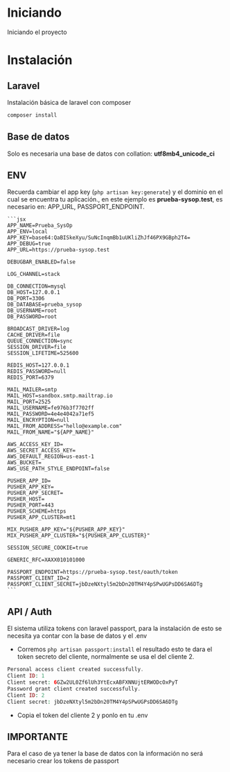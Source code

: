 # Iniciando

Iniciando el proyecto

# Instalación

## Laravel

Instalación básica de laravel con composer

```jsx
composer install
```

## Base de datos

Solo es necesaria una base de datos con collation: **utf8mb4_unicode_ci**

## ENV

Recuerda cambiar el app key (`php artisan key:generate`) y el dominio en el cual se encuentra tu aplicación., en este ejemplo es **prueba-sysop.test**, es necesario en: APP_URL, PASSPORT_ENDPOINT.

    ```jsx
	APP_NAME=Prueba_SysOp
	APP_ENV=local
	APP_KEY=base64:QaBISkeXyu/SuNcInqmBb1uUKliZhJf46PX9GBph2T4=
	APP_DEBUG=true
	APP_URL=https://prueba-sysop.test

	DEBUGBAR_ENABLED=false

	LOG_CHANNEL=stack

	DB_CONNECTION=mysql
	DB_HOST=127.0.0.1
	DB_PORT=3306
	DB_DATABASE=prueba_sysop
	DB_USERNAME=root
	DB_PASSWORD=root

	BROADCAST_DRIVER=log
	CACHE_DRIVER=file
	QUEUE_CONNECTION=sync
	SESSION_DRIVER=file
	SESSION_LIFETIME=525600

	REDIS_HOST=127.0.0.1
	REDIS_PASSWORD=null
	REDIS_PORT=6379

	MAIL_MAILER=smtp
	MAIL_HOST=sandbox.smtp.mailtrap.io
	MAIL_PORT=2525
	MAIL_USERNAME=fe976b3f7702ff
	MAIL_PASSWORD=4e4e4042a71ef5
	MAIL_ENCRYPTION=null
	MAIL_FROM_ADDRESS="hello@example.com"
	MAIL_FROM_NAME="${APP_NAME}"

	AWS_ACCESS_KEY_ID=
	AWS_SECRET_ACCESS_KEY=
	AWS_DEFAULT_REGION=us-east-1
	AWS_BUCKET=
	AWS_USE_PATH_STYLE_ENDPOINT=false

	PUSHER_APP_ID=
	PUSHER_APP_KEY=
	PUSHER_APP_SECRET=
	PUSHER_HOST=
	PUSHER_PORT=443
	PUSHER_SCHEME=https
	PUSHER_APP_CLUSTER=mt1

	MIX_PUSHER_APP_KEY="${PUSHER_APP_KEY}"
	MIX_PUSHER_APP_CLUSTER="${PUSHER_APP_CLUSTER}"

	SESSION_SECURE_COOKIE=true

	GENERIC_RFC=XAXX010101000

	PASSPORT_ENDPOINT=https://prueba-sysop.test/oauth/token
	PASSPORT_CLIENT_ID=2
	PASSPORT_CLIENT_SECRET=jbDzeNXtyl5m2bDn20TM4Y4pSPwUGPsDD6SA6DTg
    ```

## API / Auth

El sistema utiliza tokens con laravel passport, para la instalación de esto se necesita ya contar con la base de datos y el .env

- Corremos `php artisan passport:install` el resultado esto te dara el token secreto del cliente, normalmente se usa el del cliente 2.

```php
Personal access client created successfully.
Client ID: 1
Client secret: 6GZw2UL0Zf6lUh3YtEcxABFXNNUjtERWODcOxPyT
Password grant client created successfully.
Client ID: 2
Client secret: jbDzeNXtyl5m2bDn20TM4Y4pSPwUGPsDD6SA6DTg
```

- Copia el token del cliente 2 y ponlo en tu .env


## IMPORTANTE
Para el caso de ya tener la base de datos con la información no será necesario crear los tokens de passport
